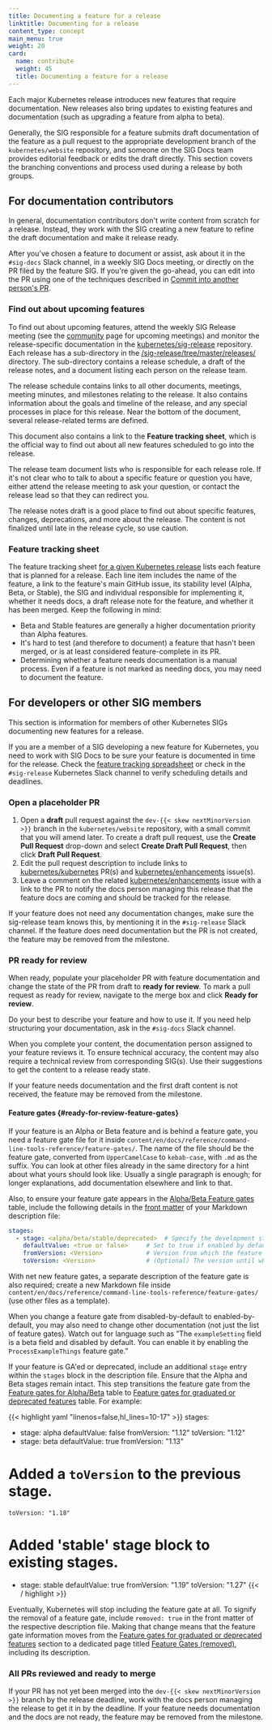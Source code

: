 ```yaml
---
title: Documenting a feature for a release
linktitle: Documenting for a release
content_type: concept
main_menu: true
weight: 20
card:
  name: contribute
  weight: 45
  title: Documenting a feature for a release
---
```

<!-- overview -->

Each major Kubernetes release introduces new features that require documentation.
New releases also bring updates to existing features and documentation
(such as upgrading a feature from alpha to beta).

Generally, the SIG responsible for a feature submits draft documentation of the
feature as a pull request to the appropriate development branch of the
`kubernetes/website` repository, and someone on the SIG Docs team provides
editorial feedback or edits the draft directly. This section covers the branching
conventions and process used during a release by both groups.

<!-- body -->

## For documentation contributors

In general, documentation contributors don't write content from scratch for a release.
Instead, they work with the SIG creating a new feature to refine the draft documentation and make it release ready.

After you've chosen a feature to document or assist, ask about it in the `#sig-docs`
Slack channel, in a weekly SIG Docs meeting, or directly on the PR filed by the
feature SIG. If you're given the go-ahead, you can edit into the PR using one of
the techniques described in
[Commit into another person's PR](/docs/contribute/review/for-approvers/#commit-into-another-person-s-pr).

### Find out about upcoming features

To find out about upcoming features, attend the weekly SIG Release meeting (see
the [community](/community/) page for upcoming meetings)
and monitor the release-specific documentation
in the [kubernetes/sig-release](https://github.com/kubernetes/sig-release/)
repository. Each release has a sub-directory in the
[/sig-release/tree/master/releases/](https://github.com/kubernetes/sig-release/tree/master/releases)
directory. The sub-directory contains a release schedule, a draft of the release
notes, and a document listing each person on the release team.

The release schedule contains links to all other documents, meetings,
meeting minutes, and milestones relating to the release. It also contains
information about the goals and timeline of the release, and any special
processes in place for this release. Near the bottom of the document, several
release-related terms are defined.

This document also contains a link to the **Feature tracking sheet**, which is
the official way to find out about all new features scheduled to go into the
release.

The release team document lists who is responsible for each release role. If
it's not clear who to talk to about a specific feature or question you have,
either attend the release meeting to ask your question, or contact the release
lead so that they can redirect you.

The release notes draft is a good place to find out about
specific features, changes, deprecations, and more about the release. The
content is not finalized until late in the release cycle, so use caution.

### Feature tracking sheet

The feature tracking sheet [for a given Kubernetes release](https://github.com/kubernetes/sig-release/tree/master/releases)
lists each feature that is planned for a release.
Each line item includes the name of the feature, a link to the feature's main
GitHub issue, its stability level (Alpha, Beta, or Stable), the SIG and
individual responsible for implementing it, whether it
needs docs, a draft release note for the feature, and whether it has been
merged. Keep the following in mind:

- Beta and Stable features are generally a higher documentation priority than
  Alpha features.
- It's hard to test (and therefore to document) a feature that hasn't been merged,
  or is at least considered feature-complete in its PR.
- Determining whether a feature needs documentation is a manual process. Even if
  a feature is not marked as needing docs, you may need to document the feature.

## For developers or other SIG members

This section is information for members of other Kubernetes SIGs documenting new features
for a release.

If you are a member of a SIG developing a new feature for Kubernetes, you need
to work with SIG Docs to be sure your feature is documented in time for the
release. Check the
[feature tracking spreadsheet](https://github.com/kubernetes/sig-release/tree/master/releases)
or check in the `#sig-release` Kubernetes Slack channel to verify scheduling details and
deadlines.

### Open a placeholder PR

1. Open a **draft** pull request against the
   `dev-{{< skew nextMinorVersion >}}` branch in the `kubernetes/website` repository, with a small
   commit that you will amend later. To create a draft pull request, use the
   **Create Pull Request** drop-down and select **Create Draft Pull Request**,
   then click **Draft Pull Request**.
1. Edit the pull request description to include links to [kubernetes/kubernetes](https://github.com/kubernetes/kubernetes)
   PR(s) and [kubernetes/enhancements](https://github.com/kubernetes/enhancements) issue(s).
1. Leave a comment on the related [kubernetes/enhancements](https://github.com/kubernetes/enhancements)
   issue with a link to the PR to notify the docs person managing this release that
   the feature docs are coming and should be tracked for the release.

If your feature does not need
any documentation changes, make sure the sig-release team knows this, by
mentioning it in the `#sig-release` Slack channel. If the feature does need
documentation but the PR is not created, the feature may be removed from the
milestone.

### PR ready for review

When ready, populate your placeholder PR with feature documentation and change
the state of the PR from draft to **ready for review**. To mark a pull request
as ready for review, navigate to the merge box and click **Ready for review**.

Do your best to describe your feature and how to use it. If you need help
structuring your documentation, ask in the `#sig-docs` Slack channel.

When you complete your content, the documentation person assigned to your feature reviews it.
To ensure technical accuracy, the content may also require a technical review from corresponding SIG(s).
Use their suggestions to get the content to a release ready state.

If your feature needs documentation and the first draft
content is not received, the feature may be removed from the milestone.

#### Feature gates {#ready-for-review-feature-gates}

If your feature is an Alpha or Beta feature and is behind a feature gate,
you need a feature gate file for it inside
`content/en/docs/reference/command-line-tools-reference/feature-gates/`.
The name of the file should be the feature gate, converted from `UpperCamelCase`
to `kebab-case`, with `.md` as the suffix.
You can look at other files already in the same directory for a hint about what yours
should look like. Usually a single paragraph is enough; for longer explanations,
add documentation elsewhere and link to that.

Also, to ensure your feature gate appears in the
[Alpha/Beta Feature gates](/docs/reference/command-line-tools-reference/feature-gates/#feature-gates-for-alpha-or-beta-features)
table, include the following details in the
[front matter](https://gohugo.io/content-management/front-matter/)
of your Markdown description file:

```yaml
stages:
  - stage: <alpha/beta/stable/deprecated>  # Specify the development stage of the feature gate
    defaultValue: <true or false>     # Set to true if enabled by default, false otherwise
    fromVersion: <Version>            # Version from which the feature gate is available
    toVersion: <Version>              # (Optional) The version until which the feature gate is available
```

With net new feature gates, a separate
description of the feature gate is also required; create a new Markdown file
inside `content/en/docs/reference/command-line-tools-reference/feature-gates/`
(use other files as a template).

When you change a feature gate from disabled-by-default to enabled-by-default,
you may also need to change other documentation (not just the list of
feature gates). Watch out for language such as ”The `exampleSetting` field
is a beta field and disabled by default. You can enable it by enabling the
`ProcessExampleThings` feature gate.”

If your feature is GA'ed or deprecated, include an additional `stage` entry within
the `stages` block in the description file.
Ensure that the Alpha and Beta stages remain intact. This step transitions the
feature gate from the
[Feature gates for Alpha/Beta](/docs/reference/command-line-tools-reference/feature-gates/#feature-gates-for-alpha-or-beta-features) table
to [Feature gates for graduated or deprecated features](/docs/reference/command-line-tools-reference/feature-gates/#feature-gates-for-graduated-or-deprecated-features)
table. For example:

{{< highlight yaml "linenos=false,hl_lines=10-17" >}}
stages:
  - stage: alpha 
    defaultValue: false
    fromVersion: "1.12"
    toVersion: "1.12"
  - stage: beta 
    defaultValue: true
    fromVersion: "1.13"
  # Added a `toVersion` to the previous stage.
    toVersion: "1.18"
  # Added 'stable' stage block to existing stages.
  - stage: stable
    defaultValue: true
    fromVersion: "1.19"
    toVersion: "1.27"
{{< / highlight >}}

Eventually, Kubernetes will stop including the feature gate at all.
To signify the removal of a feature gate, include `removed: true` in
the front matter of the respective description file.
Making that change means that the feature gate information moves from the
[Feature gates for graduated or deprecated features](/docs/reference/command-line-tools-reference/feature-gates-removed/#feature-gates-that-are-removed)
section to a dedicated page titled
[Feature Gates (removed)](/docs/reference/command-line-tools-reference/feature-gates-removed/),
including its description.

### All PRs reviewed and ready to merge

If your PR has not yet been merged into the `dev-{{< skew nextMinorVersion >}}`
branch by the release deadline, work with the docs person managing the release
to get it in by the deadline. If your feature needs documentation and the docs
are not ready, the feature may be removed from the milestone.
